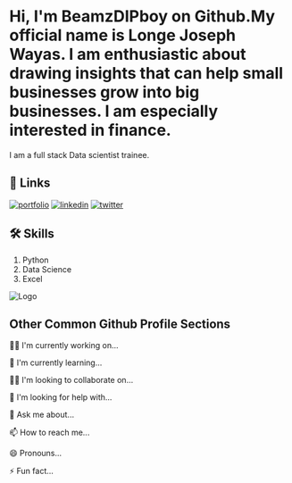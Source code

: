 
# Hi, I'm BeamzDIPboy on Github.My official name is Longe Joseph Wayas. I am enthusiastic about drawing insights that can help small businesses grow into big businesses. I am especially interested in finance.

I am a full stack Data scientist trainee.



## 🔗 Links
[![portfolio](https://img.shields.io/badge/my_portfolio-000?style=for-the-badge&logo=ko-fi&logoColor=white)](https://katherineoelsner.com/)
[![linkedin](https://img.shields.io/badge/linkedin-0A66C2?style=for-the-badge&logo=linkedin&logoColor=white)](www.linkedin.com/in/longe-joseph-wayas-3b454912a)
[![twitter](https://img.shields.io/badge/twitter-1DA1F2?style=for-the-badge&logo=twitter&logoColor=white)](https://twitter.com/)


## 🛠 Skills
1. Python
2. Data Science
3. Excel

![Logo](https://github-readme-stats.vercel.app/api?username=BeamzDIPboy&&show_icons=true&title_color=ffffff&icon_color=bb2acf&text_color=daf7dc&bg_color=151515)


## Other Common Github Profile Sections
👩‍💻 I'm currently working on...

🧠 I'm currently learning...

👯‍♀️ I'm looking to collaborate on...

🤔 I'm looking for help with...

💬 Ask me about...

📫 How to reach me...

😄 Pronouns...

⚡️ Fun fact...

